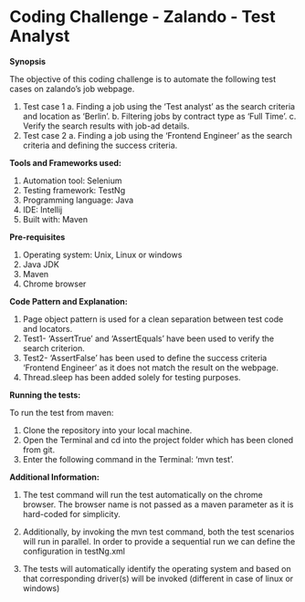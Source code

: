 # Coding Challenge - Zalando - Test Analyst

**Synopsis**

The objective of this coding challenge is to automate the following test cases on zalando’s job webpage.
1.	Test case 1
a.	Finding a job using the ‘Test analyst’ as the search criteria and location as ‘Berlin’.
b.	Filtering jobs by contract type as ‘Full Time’.
c.	Verify the search results with job-ad details.
2.	Test case 2
a.	Finding a job using the ‘Frontend Engineer’ as the search criteria and defining the success criteria.

**Tools and Frameworks used:**

1.	Automation tool: Selenium
2.	Testing framework: TestNg
3.	Programming language: Java
4.	IDE: Intellij
5.	Built with: Maven

**Pre-requisites**

1.	Operating system: Unix, Linux or windows  
2.	Java JDK 
3.	Maven 
4.	Chrome browser 

**Code Pattern and Explanation:**

1.	Page object pattern is used for a clean separation between test code and locators.
2.	Test1- ‘AssertTrue’ and ‘AssertEquals’ have been used to verify the search criterion.
3.	Test2- ‘AssertFalse’ has been used to define the success criteria ‘Frontend Engineer’ as it does not match the result on the webpage.
4.  Thread.sleep has been added solely for testing purposes.

**Running the tests:**

To run the test from maven:
1.	Clone the repository into your local machine.
2.	Open the Terminal and cd into the project folder which has been cloned from git.
3.	Enter the following command in the Terminal: ‘mvn test’.

**Additional Information:** 

1.	The test command will run the test automatically on the chrome browser. The browser name is not passed as a maven parameter as it is hard-coded for simplicity.

2.	Additionally, by invoking the mvn test command, both the test scenarios will run in parallel. In order to provide a sequential run we can define the configuration in testNg.xml 

3.	The tests will automatically identify the operating system and based on that corresponding driver(s) will be invoked (different in case of linux or windows)  


